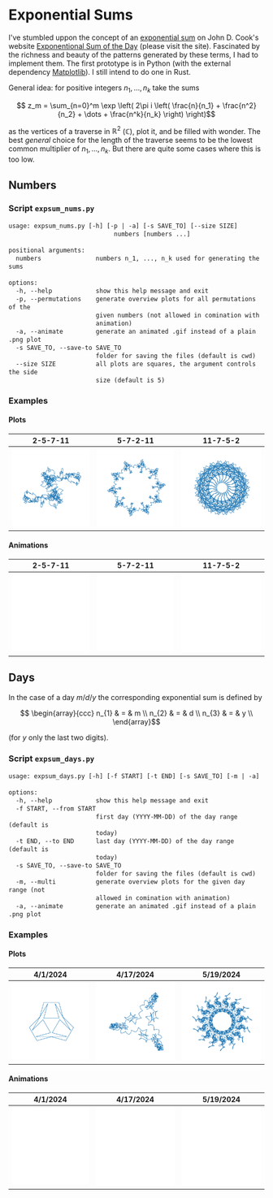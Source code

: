 # Exponential Sums

I've stumbled uppon the concept of an [exponential sum][expsum_wiki] on John D. Cook's website [Exponentional Sum of the Day][expsum_jdc] (please visit the site). Fascinated by the richness and beauty of the patterns generated by these terms, I had to implement them. The first prototype is in Python (with the external dependency [Matplotlib][matplotlib]). I still intend to do one in Rust.

General idea: for positive integers $`n_1,\, \dots,\, n_k`$ take the sums
```math
    z_m =
    \sum_{n=0}^m
        \exp \left( 2\pi i \left(
            \frac{n}{n_1} + \frac{n^2}{n_2} + \dots + \frac{n^k}{n_k}
        \right) \right)
```
as the vertices of a traverse in $`\mathbb{R}^2`$ ($`\mathbb{C}`$), plot it, and be filled with wonder. The best _general_ choice for the length of the traverse seems to be the lowest common multiplier of $`n_1,\, \dots,\, n_k`$. But there are quite some cases where this is too low.

## Numbers

### Script `expsum_nums.py`

```none
usage: expsum_nums.py [-h] [-p | -a] [-s SAVE_TO] [--size SIZE]
                             numbers [numbers ...]

positional arguments:
  numbers               numbers n_1, ..., n_k used for generating the sums

options:
  -h, --help            show this help message and exit
  -p, --permutations    generate overview plots for all permutations of the
                        given numbers (not allowed in comination with
                        animation)
  -a, --animate         generate an animated .gif instead of a plain .png plot
  -s SAVE_TO, --save-to SAVE_TO
                        folder for saving the files (default is cwd)
  --size SIZE           all plots are squares, the argument controls the side
                        size (default is 5)
```

### Examples

#### Plots

**2-5-7-11**|**5-7-2-11**|**11-7-5-2**
:-:|:-:|:-:
<img src="Numbers/2_5_7_11/2-5-7-11.png" width="250"/>|<img src="Numbers/2_5_7_11/5-7-2-11.png" width="250"/>|<img src="Numbers/2_5_7_11/11-7-5-2.png" width="250"/>

#### Animations

**2-5-7-11**|**5-7-2-11**|**11-7-5-2**
:-:|:-:|:-:
<img src="Numbers/2_5_7_11/2-5-7-11.gif" width="250"/>|<img src="Numbers/2_5_7_11/5-7-2-11.gif" width="250"/>|<img src="Numbers/2_5_7_11/11-7-5-2.gif" width="250"/>

## Days
In the case of a day $`m/d/y`$ the corresponding exponential sum is defined by
```math
    \begin{array}{ccc}
        n_{1} & = & m \\
        n_{2} & = & d \\
        n_{3} & = & y \\
    \end{array}
```
 (for $`y`$ only the last two digits).

### Script `expsum_days.py`

```none
usage: expsum_days.py [-h] [-f START] [-t END] [-s SAVE_TO] [-m | -a]

options:
  -h, --help            show this help message and exit
  -f START, --from START
                        first day (YYYY-MM-DD) of the day range (default is
                        today)
  -t END, --to END      last day (YYYY-MM-DD) of the day range (default is
                        today)
  -s SAVE_TO, --save-to SAVE_TO
                        folder for saving the files (default is cwd)
  -m, --multi           generate overview plots for the given day range (not
                        allowed in comination with animation)
  -a, --animate         generate an animated .gif instead of a plain .png plot
```

### Examples

#### Plots

**4/1/2024**|**4/17/2024**|**5/19/2024**
:-:|:-:|:-:
<img src="Days/24/04/4-1-24.png" width="250"/>|<img src="Days/24/04/4-17-24.png" width="250"/>|<img src="Days/24/05/5-19-24.png" width="250"/>

#### Animations

**4/1/2024**|**4/17/2024**|**5/19/2024**
:-:|:-:|:-:
<img src="Days/24/04/4-1-24.gif" width="250"/>|<img src="Days/24/04/4-17-24.gif" width="250"/>|<img src="Days/24/05/5-19-24.gif" width="250"/>


 [expsum_wiki]:https://en.wikipedia.org/wiki/Exponential_sum
 [expsum_jdc]:https://www.johndcook.com/expsum/
 [matplotlib]:https://matplotlib.org/stable/
